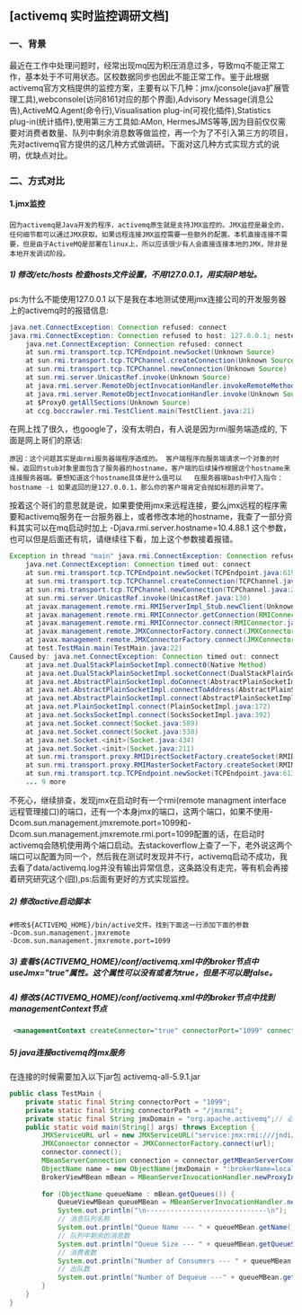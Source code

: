 ## [activemq 实时监控调研文档]
### 一、背景
​        最近在工作中处理问题时，经常出现mq因为积压消息过多，导致mq不能正常工作，基本处于不可用状态。区校数据同步也因此不能正常工作。鉴于此根据activemq官方文档提供的监控方案，主要有以下几种：jmx/jconsole(java扩展管理工具),webconsole(访问8161对应的那个界面),Advisory Message(消息公告),ActiveMQ.Agent(命令行),Visualisation plug-in(可视化插件),Statistics plug-in(统计插件),使用第三方工具如:AMon, HermesJMS等等,因为目前仅仅需要对消费者数量、队列中剩余消息数等做监控，再一个为了不引入第三方的项目，先对activemq官方提供的这几种方式做调研。下面对这几种方式实现方式的说明，优缺点对比。

### 二、方式对比

#### 1.jmx监控
    因为activemq是Java开发的程序，activemq原生就是支持JMX监控的。JMX监控是最全的，任何细节都可以通过JMX获取。如果远程连接JMX监控需要一些额外的配置。本机直接连接不需要，但是由于ActiveMQ是部署在linux上，所以应该很少有人会直接连接本地的JMX，除非是本地开发调试阶段。

##### 1) 修改/etc/hosts 检查hosts文件设置，不用127.0.0.1，用实际IP地址。
ps:为什么不能使用127.0.0.1
以下是我在本地测试使用jmx连接公司的开发服务器上的activemq时的报错信息:

```java
java.net.ConnectException: Connection refused: connect  
java.rmi.ConnectException: Connection refused to host: 127.0.0.1; nested exception is:   
    java.net.ConnectException: Connection refused: connect  
    at sun.rmi.transport.tcp.TCPEndpoint.newSocket(Unknown Source)  
    at sun.rmi.transport.tcp.TCPChannel.createConnection(Unknown Source)  
    at sun.rmi.transport.tcp.TCPChannel.newConnection(Unknown Source)  
    at sun.rmi.server.UnicastRef.invoke(Unknown Source)  
    at java.rmi.server.RemoteObjectInvocationHandler.invokeRemoteMethod(Unknown Source)  
    at java.rmi.server.RemoteObjectInvocationHandler.invoke(Unknown Source)  
    at $Proxy0.getAllSections(Unknown Source)  
    at ccg.boccrawler.rmi.TestClient.main(TestClient.java:21) 
```
在网上找了很久，也google了，没有太明白，有人说是因为rmi服务端造成的,
下面是网上哥们的原话:
```
原因：这个问题其实是由rmi服务器端程序造成的。 客户端程序向服务端请求一个对象的时候，返回的stub对象里面包含了服务器的hostname，客户端的后续操作根据这个hostname来连接服务器端。要想知道这个hostname具体是什么值可以   在服务器端bash中打入指令：hostname -i 如果返回的是127.0.0.1，那么你的客户端肯定会抛如标题的异常了。
```
按着这个哥们的意思就是说，如果要使用jmx来远程连接，要么jmx远程的程序需要和activemq服务在一台服务器上，或者修改本地的hostname，我查了一部分资料其实可以在mq启动时加上
-Djava.rmi.server.hostname=10.4.88.1 这个参数，也可以但是后面还有坑，请继续往下看，加上这个参数接着报错。
```java
Exception in thread "main" java.rmi.ConnectException: Connection refused to host: 10.4.88.1; nested exception is: 
	java.net.ConnectException: Connection timed out: connect
	at sun.rmi.transport.tcp.TCPEndpoint.newSocket(TCPEndpoint.java:619)
	at sun.rmi.transport.tcp.TCPChannel.createConnection(TCPChannel.java:216)
	at sun.rmi.transport.tcp.TCPChannel.newConnection(TCPChannel.java:202)
	at sun.rmi.server.UnicastRef.invoke(UnicastRef.java:130)
	at javax.management.remote.rmi.RMIServerImpl_Stub.newClient(Unknown Source)
	at javax.management.remote.rmi.RMIConnector.getConnection(RMIConnector.java:2430)
	at javax.management.remote.rmi.RMIConnector.connect(RMIConnector.java:308)
	at javax.management.remote.JMXConnectorFactory.connect(JMXConnectorFactory.java:270)
	at javax.management.remote.JMXConnectorFactory.connect(JMXConnectorFactory.java:229)
	at test.TestMain.main(TestMain.java:22)
Caused by: java.net.ConnectException: Connection timed out: connect
	at java.net.DualStackPlainSocketImpl.connect0(Native Method)
	at java.net.DualStackPlainSocketImpl.socketConnect(DualStackPlainSocketImpl.java:79)
	at java.net.AbstractPlainSocketImpl.doConnect(AbstractPlainSocketImpl.java:350)
	at java.net.AbstractPlainSocketImpl.connectToAddress(AbstractPlainSocketImpl.java:206)
	at java.net.AbstractPlainSocketImpl.connect(AbstractPlainSocketImpl.java:188)
	at java.net.PlainSocketImpl.connect(PlainSocketImpl.java:172)
	at java.net.SocksSocketImpl.connect(SocksSocketImpl.java:392)
	at java.net.Socket.connect(Socket.java:589)
	at java.net.Socket.connect(Socket.java:538)
	at java.net.Socket.<init>(Socket.java:434)
	at java.net.Socket.<init>(Socket.java:211)
	at sun.rmi.transport.proxy.RMIDirectSocketFactory.createSocket(RMIDirectSocketFactory.java:40)
	at sun.rmi.transport.proxy.RMIMasterSocketFactory.createSocket(RMIMasterSocketFactory.java:148)
	at sun.rmi.transport.tcp.TCPEndpoint.newSocket(TCPEndpoint.java:613)
	... 9 more
```
不死心，继续排查，发现jmx在启动时有一个rmi(remote managment interface 远程管理接口)的端口，还有一个本身jmx的端口，这两个端口，如果不使用-Dcom.sun.management.jmxremote.port=1099和-Dcom.sun.management.jmxremote.rmi.port=1099配置的话，在启动时activemq会随机使用两个端口启动。去stackoverflow上查了一下，老外说这两个端口可以配置为同一个，然后我在测试时发现并不行，activemq启动不成功，我去看了data/activemq.log并没有输出异常信息，这条路没有走完，等有机会再接着研究研究这个(囧),ps:后面有更好的方式实现监控。

##### 2) 修改active启动脚本

```shell
#修改${ACTIVEMQ_HOME}/bin/active文件。找到下面这一行添加下面的参数  
-Dcom.sun.management.jmxremote     
-Dcom.sun.management.jmxremote.port=1099
```
##### 3)  查看${ACTIVEMQ_HOME}/conf/activemq.xml中的broker节点中useJmx="true"属性。这个属性可以没有或者为true，但是不可以是false。
##### 4)  修改${ACTIVEMQ_HOME}/conf/activemq.xml中的broker节点中找到managementContext节点

```xml
 <managementContext createConnector="true" connectorPort="1099" connectorPath="/jmxrmi" jmxDomainName="org.apache.activemq"/>
```
#####  5) java连接activemq的jmx服务
在连接的时候需要加入以下jar包
activemq-all-5.9.1.jar

```java
public class TestMain {
    private static final String connectorPort = "1099";
    private static final String connectorPath = "/jmxrmi";
    private static final String jmxDomain = "org.apache.activemq";// 必须与activemq.xml中的jmxDomainName一致
    public static void main(String[] args) throws Exception {
        JMXServiceURL url = new JMXServiceURL("service:jmx:rmi:///jndi/rmi://10.4.88.1:" + connectorPort + connectorPath);
        JMXConnector connector = JMXConnectorFactory.connect(url);
        connector.connect();
        MBeanServerConnection connection = connector.getMBeanServerConnection();
        ObjectName name = new ObjectName(jmxDomain + ":brokerName=localhost,type=Broker");
        BrokerViewMBean mBean = MBeanServerInvocationHandler.newProxyInstance(connection, name, BrokerViewMBean.class, true);
        
        for (ObjectName queueName : mBean.getQueues()) {
            QueueViewMBean queueMBean = MBeanServerInvocationHandler.newProxyInstance(connection, queueName, QueueViewMBean.class, true);
            System.out.println("\n------------------------------\n");
            // 消息队列名称
            System.out.println("Queue Name --- " + queueMBean.getName());
            // 队列中剩余的消息数
            System.out.println("Queue Size --- " + queueMBean.getQueueSize());
            // 消费者数
            System.out.println("Number of Consumers --- " + queueMBean.getConsumerCount());
            // 出队数
            System.out.println("Number of Dequeue ---" + queueMBean.getDequeueCount());
        }
    }
}
```
